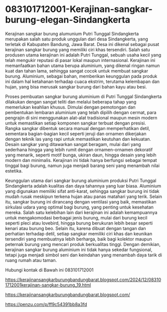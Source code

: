# 083101712001-Kerajinan-sangkar-burung-elegan-Sindangkerta
Kerajinan sangkar burung alumunium Putri Tunggal Sindangkerta merupakan salah satu produk unggulan dari desa Sindangkerta, yang terletak di Kabupaten Bandung, Jawa Barat. Desa ini dikenal sebagai pusat kerajinan sangkar burung yang memiliki ciri khas tersendiri. Salah satu produsen utama kerajinan ini adalah Putri Tunggal, sebuah usaha kecil yang telah mengukir reputasi di pasar lokal maupun internasional. Kerajinan ini memanfaatkan bahan utama berupa aluminium, yang dikenal ringan namun kuat dan tahan lama, sehingga sangat cocok untuk membuat sangkar burung. Aluminium, sebagai bahan, memberikan keunggulan pada produk ini dalam hal ketahanan terhadap cuaca ekstrim, terutama kelembapan dan hujan, yang bisa merusak sangkar burung dari bahan kayu atau besi.

Proses pembuatan sangkar burung aluminium di Putri Tunggal Sindangkerta dilakukan dengan sangat teliti dan melalui beberapa tahap yang memerlukan keahlian khusus. Dimulai dengan pemotongan dan pembentukan lembaran aluminium yang telah dipilih dengan cermat, para pengrajin di sini menggunakan alat-alat tradisional maupun mesin modern untuk memastikan setiap komponen sangkar terbuat dengan presisi. Rangka sangkar dibentuk secara manual dengan memperhatikan detil, sementara bagian-bagian kecil seperti jeruji dan ornamen dikerjakan dengan teknik las yang rapi untuk memastikan keutuhan dan kekuatan. Desain sangkar yang ditawarkan sangat beragam, mulai dari yang sederhana hingga yang lebih rumit dengan ornamen-ornamen dekoratif yang menarik, seperti motif bunga, ukiran daun, hingga desain yang lebih modern dan minimalis. Kerajinan ini tidak hanya berfungsi sebagai tempat tinggal bagi burung, namun juga menjadi barang seni yang menambah nilai estetika.

Keunggulan utama dari sangkar burung aluminium produksi Putri Tunggal Sindangkerta adalah kualitas dan daya tahannya yang luar biasa. Aluminium yang digunakan memiliki sifat anti-karat, sehingga sangkar burung ini tidak mudah rusak meskipun terkena hujan atau panas matahari yang terik. Selain itu, sangkar burung ini dirancang dengan ventilasi yang baik, memastikan sirkulasi udara yang optimal bagi burung, yang penting untuk kesehatan mereka. Salah satu kelebihan lain dari kerajinan ini adalah kemampuannya untuk mengakomodasi berbagai jenis burung, mulai dari burung kecil seperti pleci atau lovebird, hingga burung berukuran lebih besar seperti kenari atau burung beo. Selain itu, karena dibuat dengan tangan dan perhatian terhadap detil, setiap sangkar memiliki ciri khas dan keunikan tersendiri yang membuatnya lebih berharga, baik bagi kolektor maupun peternak burung yang mencari produk berkualitas tinggi. Dengan demikian, kerajinan sangkar burung aluminium ini tidak hanya sekedar fungsional, tetapi juga menjadi simbol seni dan keindahan yang menambah daya tarik di ruang rumah atau taman.

Hubungi kontak di Bawah ini
083101712001

https://kerajinansangkarburungbandungbarat.blogspot.com/2024/12/083101712001kerajinan-sangkar-burung_19.html

https://kerajinansangkarburungbandungbarat.blogspot.com/

https://penzu.com/p/ff9c54391bb8a3fd

